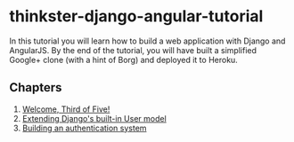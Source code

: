 # thinkster-django-angular-tutorial

In this tutorial you will learn how to build a web application with Django and AngularJS. By the end of the tutorial, you will have built a simplified Google+ clone (with a hint of Borg) and deployed it to Heroku. 

## Chapters

 1. [Welcome, Third of Five!](chapter00.md)
 2. [Extending Django's built-in User model](chapter01.md)
 3. [Building an authentication system](chapter02.md)
